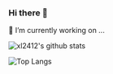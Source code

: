 ### Hi there 👋

🔭 I’m currently working on ...

![xl2412's github stats](https://github-readme-stats.vercel.app/api?username=xl2412&count_private=true&show_icons=true&theme=gruvbox&hide_border=true)

![Top Langs](https://github-readme-stats.vercel.app/api/top-langs/?username=xl2412&layout=compact&theme=gruvbox&hide_border=true)
